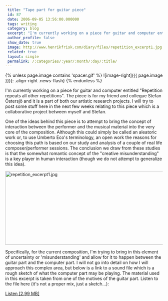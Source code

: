```yaml
---
 title: "Tape part for guitar piece"
 id: 87
 date: 2006-09-05 13:56:00.000000
 tags: writing
 category: blog
 excerpt: "I'm currently working on a piece for guitar and computer entitled 'Repetition repeats all other repetitions'. The piece is for my friend and collegue Stefan &Ouml;stersj&ouml; and it is a part of both..."
 author_profile: false
 show_date: true
 image: http://www.henrikfrisk.com/diary/files/repetition_excerpt1.jpg
 related: true
 layout: single
 permalink: /:categories/:year/:month/:day/:title/
---
```

{% unless page.image contains 'spacer.gif' %}
   ![image-right]({{ page.image }}){: .align-right .news-flash}
{% endunless %}

I'm currently working on a piece for guitar and computer entitled "Repetition repeats all other repetitions". The piece is for my friend and collegue Stefan &Ouml;stersj&ouml; and it is a part of both our artistic research projects. I will try to post some stuff here in the next few weeks relating to this piece which is a collaborative project between myself and Stefan.



One of the ideas behind this piece is to attempt to bring the concept of interaction between the performer and the musical material into the very core of the composition. Although this could simply be called an aleatoric work or, to use Umberto Eco's terminology, an <emphasize>open work</emphasize> the reasons for choosing this path is based on our study and analysis of a couple of real life composer/performer sessions. The conclusion we draw from these studies is that the somewhat romantic concept of the "creative misunderstanding" is a key player in human interaction (though we do not attempt to generalize this idea).



<img alt="repetition_excerpt1.jpg" src="/assets/files/diary/repetition_excerpt1.jpg" width="1169" height="235" border="0" />

Specifically, for the current composition, I'm trying to bring in this element of uncertainty or 'misunderstanding' and allow for it to happen between the guitar part and the computer part. I will not go into detail on how I will approach this complex area, but below is a link to a sound file which is a rough sketch of what the computer part may be playing. The material used in this excerpt is taken from one of the motives of the guitar part. Listen to the file here (it's not a proper mix, just a sketch...):

<a href="/assets/files/diary/sketch1_chords_tapepart.mp3">Listen [2.99 MB]</a>

